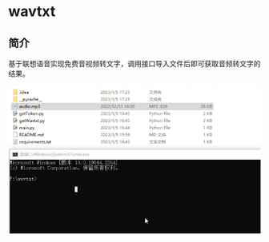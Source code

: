 # wavtxt
## 简介

基于联想语音实现免费音视频转文字，调用接口导入文件后即可获取音频转文字的结果。

![image](https://github.com/baicaiyihao/wavtxt/blob/main/lib/example.gif)
